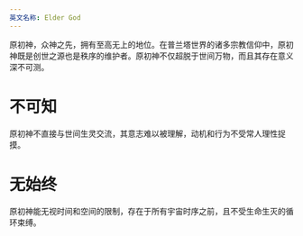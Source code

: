 ```yaml
---
英文名称: Elder God
---
```

原初神，众神之先，拥有至高无上的地位。在普兰塔世界的诸多宗教信仰中，原初神既是创世之源也是秩序的维护者。原初神不仅超脱于世间万物，而且其存在意义深不可测。 

# 不可知
原初神不直接与世间生灵交流，其意志难以被理解，动机和行为不受常人理性捉摸。 
# 无始终
原初神能无视时间和空间的限制，存在于所有宇宙时序之前，且不受生命生灭的循环束缚。